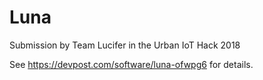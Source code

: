 # Luna
Submission by Team Lucifer in the Urban IoT Hack 2018

See https://devpost.com/software/luna-ofwpg6 for details.
